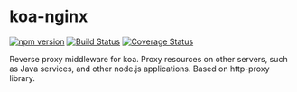# koa-nginx

[![npm version](https://badge.fury.io/js/koa-nginx.svg)](https://badge.fury.io/js/koa-nginx) [![Build Status](https://www.travis-ci.org/wedog/koa-nginx.svg?branch=master)](https://www.travis-ci.org/wedog/koa-nginx) [![Coverage Status](https://coveralls.io/repos/github/wedog/koa-nginx/badge.svg?branch=master)](https://coveralls.io/github/wedog/koa-nginx?branch=master)

Reverse proxy middleware for koa. Proxy resources on other servers, such as Java services, and other node.js applications. Based on http-proxy library.